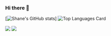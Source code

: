 ### Hi there 👋

<!--
**sjeremich23/sjeremich23** is a ✨ _special_ ✨ repository because its `README.md` (this file) appears on your GitHub profile.

Here are some ideas to get you started:

- 🔭 I’m currently working on ...
- 🌱 I’m currently learning ...
- 👯 I’m looking to collaborate on ...
- 🤔 I’m looking for help with ...
- 💬 Ask me about ...
- 📫 How to reach me: ...
- 😄 Pronouns: ...
- ⚡ Fun fact: ...
-->

[![Shane's GitHub stats](https://github-readme-stats.vercel.app/api?username=sjeremich23&show_icons=true&theme=dark)]
![Top Languages Card](https://github-readme-stats.vercel.app/api/top-langs/?username=sjeremich23&layout=compact&theme=dark)


  <img align="center" src="https://github-readme-stats.vercel.app/api?username=sjeremich23&show_icons=true&theme=dark" />
  <img align="center" src="https://github-readme-stats.vercel.app/api/top-langs/?username=sjeremich23&layout=compact&theme=dark" />
